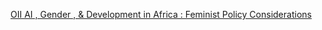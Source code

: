 [OII   AI , Gender , & Development in Africa : Feminist Policy Considerations](https://qi.tc/qi/112263)